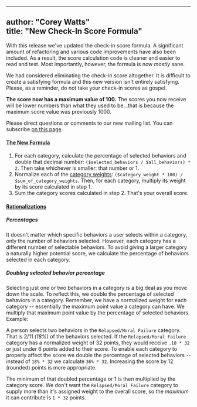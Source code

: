 ---------
author: "Corey Watts"  
title: "New Check-In Score Formula"  
---------

With this release we've updated the check-in score formula. A significant amount of refactoring and various code improvements have also been included. As a result, the score calculation code is cleaner and easier to read and test. Most importantly, however, the formula is now *mostly* sane.

We had considered eliminating the check-in score altogether. It is difficult to create a satisfying formula and this new version isn't entirely satisfying. Please, as a reminder, do not take your check-in scores as gospel. 

**The score now has a maximum value of 100.** The scores you now receive will be lower numbers than what they used to be...that is because the maximum score value was previously 1000.

Please direct questions or comments to our new mailing list. You can subscribe [on this page](https://www.freelists.org/list/fsa-discuss).

#### <u>The New Formula</u>

1. For each category, calculate the percentage of selected behaviors and double that decimal number: `($selected_behaviors / $all_behaviors) * 2`. Then take whichever is smaller: that number or 1.
2. Normalize each of the [category weights](https://github.com/CorWatts/fasterscale/blob/master/common/models/Category.php#L16): `($category_weight * 100) / $sum_of_category_weights`. Then, for each category, multiply its weight by its score calculated in step 1.
3. Sum the category scores calculated in step 2. That's your overall score.

#### <u>Rationalizations</u>

##### Percentages
It doesn't matter which specific behaviors a user selects within a category, only the number of behaviors selected. However, each category has a different number of selectable behaviors. To avoid giving a larger category a naturally higher potential score, we calculate the percentage of behaviors selected in each category.

##### Doubling selected behavior percentage
Selecting just one or two behaviors in a category is a big deal as you move down the scale. To reflect this, we double the percentage of selected behaviors in a category. Remember, we have a normalized weight for each category -- essentially the maximum point value a category can have. We multiply that maximum point value by the percentage of selected behaviors. Example:

A person selects two behaviors in the `Relapsed/Moral Failure` category. That is 2/11 *(18%)* of the behaviors selected. If the `Relapsed/Moral Failure` category has a normalized weight of 32 points, they would receive `.18 * 32` or just under 6 points added to their score. To enable each category to properly affect the score we double the percentage of selected behaviors -- instead of
`18% * 32` we calculate `36% * 32`. Increasing the score by 12 (rounded) points is more appropriate.

The minimum of that doubled percentage or 1 is then multiplied by the category score. We don't want the `Relapsed/Moral Failure` category to supply more than it's assigned weight to the overall score, so the *maximum* it can contribute is `1 * 32` points.

